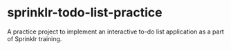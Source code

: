 # sprinklr-todo-list-practice
A practice project to implement an interactive to-do list application as a part of Sprinklr training.
